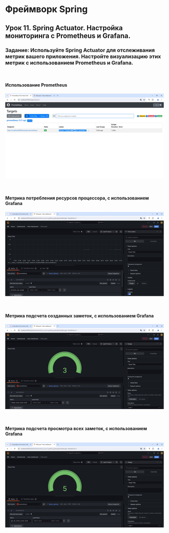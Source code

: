 # Фреймворк Spring

## Урок 11. Spring Actuator. Настройка мониторинга с Prometheus и Grafana.

### Задание: Используйте Spring Actuator для отслеживания метрик вашего приложения. Настройте визуализацию этих метрик с использованием Prometheus и Grafana.

<br>

#### Использование Prometheus
![](mainPrometheus.jpg)

<br>

#### Метрика потребления ресурсов процессора, с использованием Grafana
![](metricProcessCpuUsage.jpg)

<br>

#### Метрика подсчета созданных заметок, с использованием Grafana
![](metricCreateNote.jpg)

<br>

#### Метрика подсчета просмотра всех заметок, с использованием Grafana
![](metricGetAllNotes.jpg)
